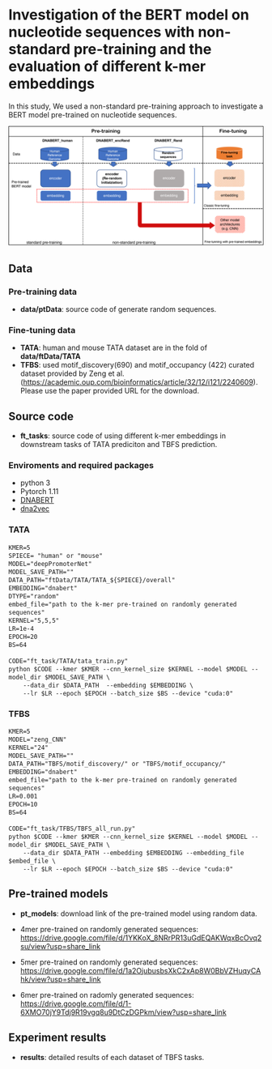 # Investigation of the BERT model on nucleotide sequences with non-standard pre-training and the evaluation of different k-mer embeddings

In this study, We used a non-standard pre-training approach to investigate a BERT model pre-trained on nucleotide sequences. 

![](figures/nonstandard_pretrain.png)


## Data

### Pre-training data
* **data/ptData**: source code of generate random sequences.
### Fine-tuning data
* **TATA**: human and mouse TATA dataset are in the fold of **data/ftData/TATA**
* **TFBS**: used motif_discovery(690) and motif_occupancy (422) curated dataset provided by Zeng et al. (https://academic.oup.com/bioinformatics/article/32/12/i121/2240609).
Please use the paper provided URL for the download.


## Source code
* **ft_tasks**: source code of using different k-mer embeddings in downstream tasks of TATA prediciton and TBFS prediction.

### Enviroments and required packages

- python 3
- Pytorch 1.11 
- [DNABERT](https://github.com/jerryji1993/DNABERT) 
- [dna2vec](https://github.com/pnpnpn/dna2vec)


### TATA
```
KMER=5
SPIECE= "human" or "mouse"
MODEL="deepPromoterNet"
MODEL_SAVE_PATH=""
DATA_PATH="ftData/TATA/TATA_${SPIECE}/overall"
EMBEDDING="dnabert"
DTYPE="random"
embed_file="path to the k-mer pre-trained on randomly generated sequences"
KERNEL="5,5,5"
LR=1e-4
EPOCH=20
BS=64

CODE="ft_task/TATA/tata_train.py"
python $CODE --kmer $KMER --cnn_kernel_size $KERNEL --model $MODEL --model_dir $MODEL_SAVE_PATH \
    --data_dir $DATA_PATH  --embedding $EMBEDDING \
    --lr $LR --epoch $EPOCH --batch_size $BS --device "cuda:0"
```

### TFBS
```
KMER=5
MODEL="zeng_CNN"
KERNEL="24" 
MODEL_SAVE_PATH=""
DATA_PATH="TBFS/motif_discovery/" or "TBFS/motif_occupancy/"
EMBEDDING="dnabert"
embed_file="path to the k-mer pre-trained on randomly generated sequences"
LR=0.001
EPOCH=10
BS=64

CODE="ft_task/TFBS/TBFS_all_run.py"
python $CODE --kmer $KMER --cnn_kernel_size $KERNEL --model $MODEL --model_dir $MODEL_SAVE_PATH \
	--data_dir $DATA_PATH --embedding $EMBEDDING --embedding_file $embed_file \
	--lr $LR --epoch $EPOCH --batch_size $BS --device "cuda:0" 
```


## Pre-trained models
* **pt_models**:  download link of the pre-trained model using random data.

* 4mer pre-trained on randomly generated sequences:
https://drive.google.com/file/d/1YKKoX_8NRrPR13uGdEQAKWqxBcOvq2su/view?usp=share_link

* 5mer pre-trained on randomly generated sequences:
https://drive.google.com/file/d/1a2OjubusbsXkC2xAp8W0BbVZHuqyCAhk/view?usp=share_link

* 6mer pre-trained on radomly generated sequences:
https://drive.google.com/file/d/1-6XMO70jY9Tdj9R19vgq8u9DtCzDGPkm/view?usp=share_link

## Experiment results
* **results**: detailed results of each dataset of TBFS tasks.

